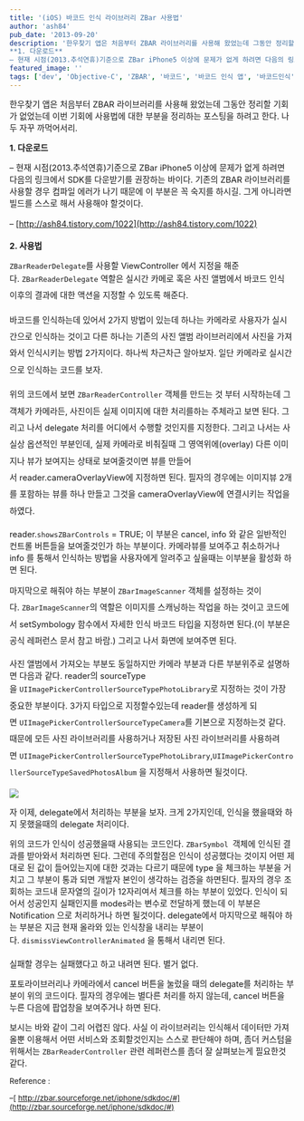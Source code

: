 ```yaml
---
title: '(iOS) 바코드 인식 라이브러리 ZBar 사용법'
author: 'ash84'
pub_date: '2013-09-20'
description: '한우찾기 앱은 처음부터 ZBAR 라이브러리를 사용해 왔었는데 그동안 정리할 기회가 없었는데 이번 기회에 사용법에 대한 부분을 정리하는 포스팅을 하려고 한다. 나두 자꾸 까먹어서리. 
**1. 다운로드**
– 현재 시점(2013.추석연휴)기준으로 ZBar iPhone5 이상에 문제가 없게 하려면 다음의 링크에서 SDK를 다운받기를 권장하는'
featured_image: ''
tags: ['dev', 'Objective-C', 'ZBAR', '바코드', '바코드 인식 앱', '바코드인식']
---
```



<span style="font-size: 11pt;">한우찾기 앱은 처음부터 ZBAR 라이브러리를 사용해 왔었는데 그동안 정리할 기회가 없었는데 이번 기회에 사용법에 대한 부분을 정리하는 포스팅을 하려고 한다. 나두 자꾸 까먹어서리. </span>

<span style="font-size: 11pt;">**1. 다운로드**</span>

<span style="font-size: 11pt;">– 현재 시점(2013.추석연휴)기준으로 ZBar iPhone5 이상에 문제가 없게 하려면 다음의 링크에서 SDK를 다운받기를 권장하는 바이다. 기존의 ZBAR 라이브러리를 사용할 경우 컴파일 에러가 나기 때문에 이 부분은 꼭 숙지를 하시길. 그게 아니라면 빌드를 스스로 해서 사용해야 할것이다. </span>

<span style="font-size: 14.545454025268555px; line-height: 26.363636016845703px;">– [http://ash84.tistory.com/1022](http://ash84.tistory.com/1022)</span>

<span style="font-size: 11pt;">**2. 사용법**</span>

<script src="https://gist.github.com/AhnSeongHyun/6639111.js"></script>

<span style="font-size: 11pt;">`ZBarReaderDelegate`를 사용할 ViewController 에서 지정을 해준다. </span><span style="font-size: 11pt; line-height: 2;">`ZBarReaderDelegate` </span><span style="font-size: 11pt; line-height: 2;">역할은 실시간 카메로 혹은 사진 앨범에서 바코드 인식 이후의 결과에 대한 액션을 지정할 수 있도록 해준다. </span>

<span style="font-size: 9pt; line-height: 2;">  
</span>

<span style="font-size: 11pt; line-height: 2;">바코드를 인식하는데 있어서 2가지 방법이 있는데 하나는 카메라로 사용자가 실시간으로 인식하는 것이고 다른 하나는 기존의 사진 앨범 라이브러리에서 사진을 가져와서 인식시키는 방법 2가지이다. 하나씩 차근차근 알아보자. 일단 카메라로 실시간으로 인식하는 코드를 보자. </span>

<span style="font-size: 9pt; line-height: 2;">  
</span>

<script src="https://gist.github.com/AhnSeongHyun/6639123.js"></script>

<span style="font-size: 9pt; line-height: 2;">  
</span>

<span style="font-size: 11pt; line-height: 2;">위의 코드에서 보면 `ZBarReaderController` 객체를 만드는 것 부터 시작하는데 그 객체가 카메라든, 사진이든 실제 이미지에 대한 처리를하는 주체라고 보면 된다. 그리고 나서 delegate 처리를 어디에서 수행할 것인지를 지정한다. 그리고 나서는 사실상 옵션적인 부분인데, 실제 카메라로 비춰질때 그 영역위에(overlay) 다른 이미지나 뷰가 보여지는 상태로 보여줄것이면 뷰를 만들어서 </span><span class="s1" style="font-size: 11pt; line-height: 2;">reader.</span><span style="font-size: 11pt; line-height: 2;">cameraOverlayView에 지정하면 된다. 필자의 경우에는 이미지뷰 2개를 포함하는 뷰를 하나 만들고 그것을 </span><span style="font-size: 11pt; line-height: 2;">cameraOverlayView에 연결시키는 작업을 하였다. </span>

<span style="font-size: 9pt; line-height: 2;">  
</span>

<span style="font-size: 11pt;"></span>

<span class="s1" style="font-size: 11pt;">reader.</span><span style="font-size: 11pt;">`showsZBarControls`</span><span class="s1" style="font-size: 11pt;"> = </span><span class="s2" style="font-size: 11pt;">TRUE</span><span class="s1" style="font-size: 11pt;">; 이 부분은 cancel, info 와 같은 일반적인 컨트롤 버튼들을 보여줄것인가 하는 부분이다. 카메라뷰를 보여주고 취소하거나 info 를 통해서 인식하는 방법을 사용자에게 알려주고 싶을때는 이부분을 활성화 하면 된다. </span>

<span class="s1">  
</span>

<span class="s1" style="font-size: 11pt;">마지막으로 해줘야 하는 부분이 </span><span style="font-size: 11pt; line-height: 2;">`ZBarImageScanner` 객체를 설정하는 것이다. </span><span style="font-size: 11pt; line-height: 2;">`ZBarImageScanner`의 역할은 이미지를 스캐닝하는 작업을 하는 것이고 코드에서 setSymbology 함수에서 자세한 인식 바코드 타입을 지정하면 된다.(이 부분은 공식 레퍼런스 문서 참고 바람.) 그리고 나서 화면에 보여주면 된다. </span>

<span style="font-size: 9pt; line-height: 2;">  
</span>

<script src="https://gist.github.com/AhnSeongHyun/6639180.js"></script>

<span style="font-size: 11pt;">사진 앨범에서 가져오는 부분도 동일하지만 카메라 부분과 다른 부분위주로 설명하면 다음과 같다. reader의 sourceType을 </span><span style="font-size: 11pt; line-height:2;">`UIImagePickerControllerSourceTypePhotoLibrary`로 지정하는 것이 가장 중요한 부분이다. 3가지 타입으로 지정할수있는데 reader를 생성하게 되면 </span><span style="font-size: 11pt; line-height: 2;">`UIImagePickerControllerSourceTypeCamera`를 기본으로 지정하는것 같다. 때문에 모든 사진 라이브러리를 사용하거나 저장된 사진 라이브러리를 사용하려면 </span><span style="font-size: 11pt; line-height: 2;">`UIImagePickerControllerSourceTypePhotoLibrary`,</span><span style="font-size: 11pt; line-height: 2;">`UIImagePickerControllerSourceTypeSavedPhotosAlbum` 을 지정해서 사용하면 될것이다. </span>

<span style="font-size: 9pt; line-height: 2;">  
</span>

![](http://ash84.net/wp-content/uploads/1/cfile8.uf.2703DD45523C70BC18BE3E.PNG)

<span style="font-size: 9pt; line-height: 2;">  
</span>

<script src="https://gist.github.com/AhnSeongHyun/6639211.js"></script>

<span style="font-size: 11pt;">자 이제, delegate에서 처리하는 부분을 보자. 크게 2가지인데, 인식을 했을때와 하지 못했을때의 delegate 처리이다. </span>

<script src="https://gist.github.com/AhnSeongHyun/6639432.js"></script>

<span style="font-size: 11pt;">위의 코드가 인식이 성공했을때 사용되는 코드인다. `ZBarSymbol `객체에 인식된 결과를 받아와서 처리하면 된다. 그런데 주의할점은 인식이 성공했다는 것이지 어떤 제대로 된 값이 들어있는지에 대한 것과는 다르기 때문에 type 을 체크하는 부분을 거치고 그 부분이 통과 되면 개발자 본인이 생각하는 검증을 하면된다. 필자의 경우 조회하는 코드내 문자열의 길이가 12자리여서 체크를 하는 부분이 있었다. 인식이 되어서 성공인지 실패인지를 modes라는 변수로 전달하게 했는데 이 부분은 Notification 으로 처리하거나 하면 될것이다. delegate에서 마지막으로 해줘야 하는 부분은 지금 현재 올라와 있는 인식창을 내리는 부분이다. </span><span style="font-size: 11pt; line-height: 2;">`dismissViewControllerAnimated` 을 통해서 내리면 된다. </span>

<span style="font-size: 9pt; line-height:2;">  
</span>

<script src="https://gist.github.com/AhnSeongHyun/6639412.js"></script>

<span style="font-size: 11pt;">실패할 경우는 실패했다고 하고 내려면 된다. 별거 없다. </span>

<script src="https://gist.github.com/AhnSeongHyun/6639405.js"></script>

<span style="font-size: 11pt;">포토라이브러리나 카메라에서 cancel 버튼을 눌렀을 때의 delegate를 처리하는 부분이 위의 코드이다. 필자의 경우에는 별다른 처리를 하지 않는데, cancel 버튼을 누른 다음에 팝업창을 보여주거나 하면 된다. </span>

<span style="font-size: 11pt;">보시는 바와 같이 그리 어렵진 않다. 사실 이 라이브러리는 인식해서 데이터만 가져올뿐 이용해서 어떤 서비스와 조회할것인지는 스스로 판단해야 하며, 좀더 커스텀을 위해서는 `ZBarReaderController` 관련 레퍼런스를 좀더 잘 살펴보는게 필요한것 같다. </span>

<span style="font-size: 10pt;">Reference : </span>

<span style="font-size: 10pt;">–[ http://zbar.sourceforge.net/iphone/sdkdoc/#](http://zbar.sourceforge.net/iphone/sdkdoc/#)</span>



